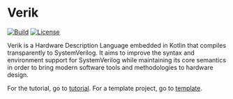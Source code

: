# Verik
[![Build](https://github.com/frwang96/verik/actions/workflows/Build.yml/badge.svg)](https://github.com/frwang96/verik)
[![License](https://img.shields.io/badge/License-Apache%202.0-blue.svg)](https://opensource.org/licenses/Apache-2.0)

Verik is a Hardware Description Language embedded in Kotlin that compiles transparently to SystemVerilog. It aims to
improve the syntax and environment support for SystemVerilog while maintaining its core semantics in order to bring
modern software tools and methodologies to hardware design.

For the tutorial, go to [tutorial](https://verik.io/tutorial/index.html). For a template project, go to
[template](https://github.com/frwang96/verik-template).